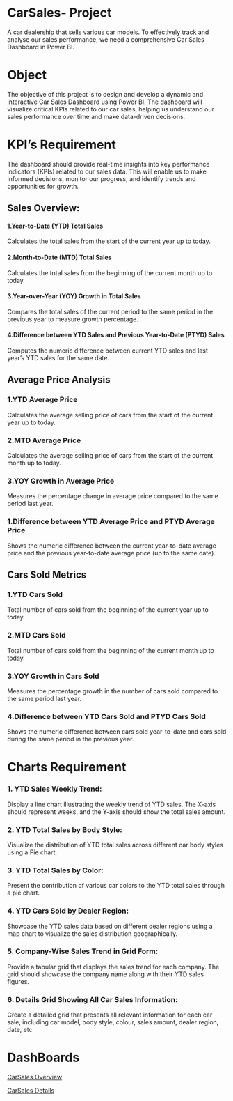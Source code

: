 # CarSales- Project
A car dealership that sells various car models. To effectively track and analyse our sales performance, we need a comprehensive Car Sales Dashboard in Power BI. 

# Object 
 The objective of this project is to design and develop a dynamic and interactive Car Sales Dashboard using Power BI. The dashboard will visualize critical KPIs related to our car sales, helping us understand our sales performance over time and make data-driven decisions.

# KPI’s Requirement
The dashboard should provide real-time insights into key performance indicators (KPIs) related to our sales data. This will enable us to make informed decisions, monitor our progress, and identify trends and opportunities for growth.
## 	Sales Overview:
#### 1.Year-to-Date (YTD) Total Sales

Calculates the total sales from the start of the current year up to today.

#### 2.Month-to-Date (MTD) Total Sales

Calculates the total sales from the beginning of the current month up to today.

#### 3.Year-over-Year (YOY) Growth in Total Sales

Compares the total sales of the current period to the same period in the previous year to measure growth percentage.

#### 4.Difference between YTD Sales and Previous Year-to-Date (PTYD) Sales

Computes the numeric difference between current YTD sales and last year’s YTD sales for the same date.


## Average Price Analysis
### 1.YTD Average Price
Calculates the average selling price of cars from the start of the current year up to today.

### 2.MTD Average Price
Calculates the average selling price of cars from the start of the current month up to today.

### 3.YOY Growth in Average Price
Measures the percentage change in average price compared to the same period last year.

### 1.Difference between YTD Average Price and PTYD Average Price
Shows the numeric difference between the current year-to-date average price and the previous year-to-date average price (up to the same date).

## Cars Sold Metrics
### 1.YTD Cars Sold
Total number of cars sold from the beginning of the current year up to today.

### 2.MTD Cars Sold
Total number of cars sold from the beginning of the current month up to today.

### 3.YOY Growth in Cars Sold
Measures the percentage growth in the number of cars sold compared to the same period last year.

### 4.Difference between YTD Cars Sold and PTYD Cars Sold
Shows the numeric difference between cars sold year-to-date and cars sold during the same period in the previous year.

# Charts Requirement
### 1.	YTD Sales Weekly Trend:
   Display a line chart illustrating the weekly trend of YTD sales. The X-axis should represent weeks, and the Y-axis should show the total sales amount.
   
### 2.	YTD Total Sales by Body Style: 
Visualize the distribution of YTD total sales across different car body styles using a Pie chart.
### 3.	YTD Total Sales by Color:
Present the contribution of various car colors to the YTD total sales through a pie chart.
### 4.	YTD Cars Sold by Dealer Region: 
Showcase the YTD sales data based on different dealer regions using a map chart to visualize the sales distribution geographically.
### 5.	Company-Wise Sales Trend in Grid Form: 
Provide a tabular grid that displays the sales trend for each company. The grid should showcase the company name along with their YTD sales figures.
### 6.	Details Grid Showing All Car Sales Information:
Create a detailed grid that presents all relevant information for each car sale, including car model, body style, colour, sales amount, dealer region, date, etc
# DashBoards

[CarSales Overview](https://github.com/reddysekhar3524-ship-it/CarSales/blob/main/Screenshot%202025-08-21%20105956.png)

[CarSales Details](https://github.com/reddysekhar3524-ship-it/CarSales/blob/main/Screenshot%202025-08-21%20110142.png)


